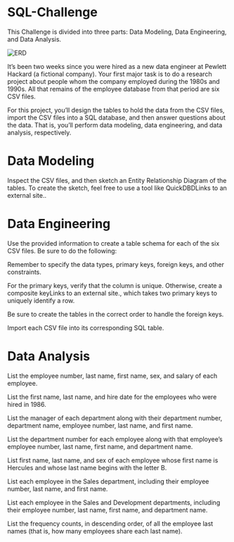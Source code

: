 # SQL-Challenge
This Challenge is divided into three parts: Data Modeling, Data Engineering, and Data Analysis.



![ERD](https://github.com/T800-101A/SQL-Challenge/assets/122810519/e84c8f19-d731-45b5-9921-c4ed53627dba)


It’s been two weeks since you were hired as a new data engineer at Pewlett Hackard (a fictional company). Your first major task is to do a research project about people whom the company employed during the 1980s and 1990s. All that remains of the employee database from that period are six CSV files.

For this project, you’ll design the tables to hold the data from the CSV files, import the CSV files into a SQL database, and then answer questions about the data. That is, you’ll perform data modeling, data engineering, and data analysis, respectively.

# Data Modeling
  Inspect the CSV files, and then sketch an Entity Relationship Diagram of the tables. To create the sketch, feel free to use a tool like QuickDBDLinks to an external site..

# Data Engineering
  Use the provided information to create a table schema for each of the six CSV files. Be sure to do the following:
  
  Remember to specify the data types, primary keys, foreign keys, and other constraints.
  
  For the primary keys, verify that the column is unique. Otherwise, create a composite keyLinks to an external site., which takes two primary keys to uniquely identify a row.
  
  Be sure to create the tables in the correct order to handle the foreign keys.
  
  Import each CSV file into its corresponding SQL table.


# Data Analysis
  List the employee number, last name, first name, sex, and salary of each employee.
  
  List the first name, last name, and hire date for the employees who were hired in 1986.
  
  List the manager of each department along with their department number, department name, employee number, last name, and first name.
  
  List the department number for each employee along with that employee’s employee number, last name, first name, and department name.
  
  List first name, last name, and sex of each employee whose first name is Hercules and whose last name begins with the letter B.
  
  List each employee in the Sales department, including their employee number, last name, and first name.
  
  List each employee in the Sales and Development departments, including their employee number, last name, first name, and department name.
  
  List the frequency counts, in descending order, of all the employee last names (that is, how many employees share each last name).
